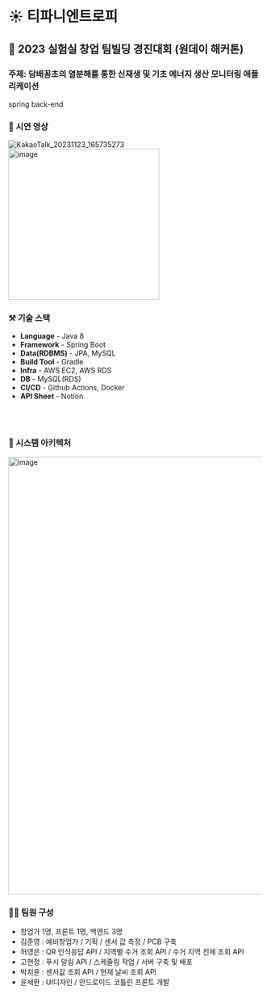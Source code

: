 # ☀️ 티파니엔트로피
## 🎁 2023 실험실 창업 팀빌딩 경진대회 (원데이 해커톤)
### 주제: 담배꽁초의 열분해를 통한 신재생 및 기초 에너지 생산 모니터링 애플리케이션
spring back-end

### 📱 시연 영상
![KakaoTalk_20231123_165735273](https://github.com/product-challenge-inha/back-end/assets/72601276/226456b4-58cb-472a-9e8b-1abe3a2db387)
<img width="299" alt="image" src="https://github.com/product-challenge-inha/back-end/assets/78026977/148becfb-adc7-45db-891d-7378b52cee6f">



### ⚒ 기술 스택
- **Language** - Java 8
- **Framework** - Spring Boot
- **Data(RDBMS)** - JPA, MySQL
- **Build Tool** - Gradle
- **Infra** - AWS EC2, AWS RDS
- **DB** - MySQL(RDS)
- **CI/CD** - Github Actions, Docker
- **API Sheet** - Notion

<br>
<br>

### 🛞 시스템 아키텍처
<img width="866" alt="image" src="https://github.com/product-challenge-inha/back-end/assets/78026977/93a22cad-eed6-4d0a-b9c0-b8e7a7295093">


### 👩‍💻 팀원 구성
- 창업가 1명, 프론트 1명, 백엔드 3명
- 김준영 : 예비창업가 / 기획 / 센서 값 측정 / PCB 구축
- 허영은 : QR 인식응답 API / 지역별 수거 조회 API / 수거 지역 전체 조회 API
- 고현정 : 푸시 알림 API / 스케줄링 작업 / 서버 구축 및 배포
- 박지윤 : 센서값 조회 API / 현재 날씨 조회 API
- 윤세환 : UI디자인 / 안드로이드 코틀린 프론트 개발
<br>
<br>

